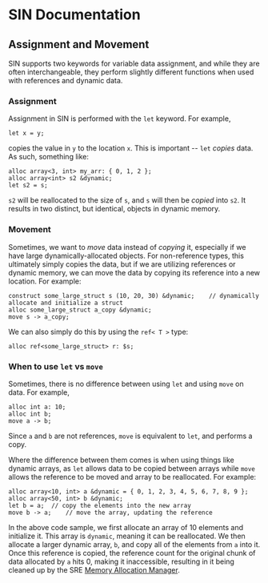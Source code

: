 # SIN Documentation

## Assignment and Movement

SIN supports two keywords for variable data assignment, and while they are often interchangeable, they perform slightly different functions when used with references and dynamic data.

### Assignment

Assignment in SIN is performed with the `let` keyword. For example,

    let x = y;

copies the value in `y` to the location `x`. This is important -- `let` *copies* data. As such, something like:

    alloc array<3, int> my_arr: { 0, 1, 2 };
    alloc array<int> s2 &dynamic;
    let s2 = s;

`s2` will be reallocated to the size of `s`, and `s` will then be *copied* into `s2`. It results in two distinct, but identical, objects in dynamic memory.

### Movement

Sometimes, we want to *move* data instead of *copying* it, especially if we have large dynamically-allocated objects. For non-reference types, this ultimately simply copies the data, but if we are utilizing references or dynamic memory, we can move the data by copying its reference into a new location. For example:

    construct some_large_struct s (10, 20, 30) &dynamic;    // dynamically allocate and initialize a struct
    alloc some_large_struct a_copy &dynamic;
    move s -> a_copy;

We can also simply do this by using the `ref< T >` type:

    alloc ref<some_large_struct> r: $s;

### When to use `let` vs `move`

Sometimes, there is no difference between using `let` and using `move` on data. For example,

    alloc int a: 10;
    alloc int b;
    move a -> b;

Since `a` and `b` are not references, `move` is equivalent to `let`, and performs a copy.

Where the difference between them comes is when using things like dynamic arrays, as `let` allows data to be copied between arrays while `move` allows the reference to be moved and array to be reallocated. For example:

    alloc array<10, int> a &dynamic = { 0, 1, 2, 3, 4, 5, 6, 7, 8, 9 };
    alloc array<50, int> b &dynamic;
    let b = a;  // copy the elements into the new array
    move b -> a;    // move the array, updating the reference

In the above code sample, we first allocate an array of 10 elements and initialize it. This array is `dynamic`, meaning it can be reallocated. We then allocate a larger dynamic array, `b`, and copy all of the elements from `a` into it. Once this reference is copied, the reference count for the original chunk of data allocated by `a` hits 0, making it inaccessible, resulting in it being cleaned up by the SRE [Memory Allocation Manager](Memory%20Allocation%20Manager.md).
